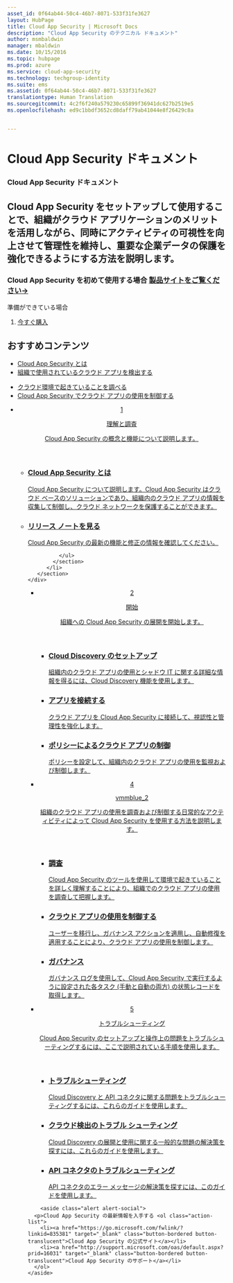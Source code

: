 ```yaml
---
asset_id: 0f64ab44-50c4-46b7-8071-533f31fe3627
layout: HubPage
title: Cloud App Security | Microsoft Docs
description: "Cloud App Security のテクニカル ドキュメント"
author: msmbaldwin
manager: mbaldwin
ms.date: 10/15/2016
ms.topic: hubpage
ms.prod: azure
ms.service: cloud-app-security
ms.technology: techgroup-identity
ms.suite: ems
ms.assetid: 0f64ab44-50c4-46b7-8071-533f31fe3627
translationtype: Human Translation
ms.sourcegitcommit: 4c2f6f240a579230c65899f36941dc627b2519e5
ms.openlocfilehash: ed9c1bbdf3652cd8daff79ab41044e8f26429c8a


---
```


# <a name="cloud-app-security-documentation"></a>Cloud App Security ドキュメント
<article id="main">
    <section id="hero-content">
      <h1>Cloud App Security ドキュメント</h1>
      <h2>Cloud App Security をセットアップして使用することで、組織がクラウド アプリケーションのメリットを活用しながら、同時にアクティビティの可視性を向上させて管理性を維持し、重要な企業データの保護を強化できるようにする方法を説明します。 </h2>
      <h3>Cloud App Security を初めて使用する場合 <a href="https://go.microsoft.com/fwlink/?linkid=835379" target="_blank">製品サイトをご覧ください&rarr;</a></h3>
    </section>
    <aside class="alert section-border">
        <p>準備ができている場合</p>
        <ol class="action-list">
            <li><a href="https://go.microsoft.com/fwlink/?linkid=835380" target="_blank" class="button-bordered button-translucent">今すぐ購入</a></li>
        </ol>
    </aside>
    <section id="featured" class="container">
      <h2 class="section-heading"><span class="icon icon-warning"></span> おすすめコンテンツ</h2>
      <div class="features row">
        <ul class="column column-half">
          <li><a href="./what-is-cloud-app-security.md">Cloud App Security とは</a></li>
          <li><a href="./set-up-cloud-discovery.md">組織で使用されているクラウド アプリを検出する</a></li>
        </ul>
        <ul class="column column-half">
          <li><a href="./investigate.md">クラウド環境で起きていることを調べる</a></li>
          <li><a href="./control.md">Cloud App Security でクラウド アプリの使用を制御する</a></li>
        </ul>
      </div>
    </section>
    <div id="journeys">
      <section class="container">
        <ul class="journeys-list">
          <li class="journey-step">
            <header class="journey-step-header row">
              <a href="./what-is-cloud-app-security.md">
                <div class="title column-third">
                  <span class="step-number">1</span>
                  <p>理解と調査</p>
                </div>
                <p class="description column-two-thirds">Cloud App Security の概念と機能について説明します。</p>
              </a>
            </header>
            <section class="journey-step-elements content">
              <ul class="row">
                <li class="column-third">
                  <a href="./what-is-cloud-app-security.md">
                    <h3>Cloud App Security とは</h3>
                    <p>Cloud App Security について説明します。Cloud App Security はクラウド ベースのソリューションであり、組織内のクラウド アプリの情報を収集して制御し、クラウド ネットワークを保護することができます。</p>
                  </a>
                </li>
                <li class="column-third">
                  <a href="./release-notes.md">
                    <h3>リリース ノートを見る</h3>
                    <p>Cloud App Security の最新の機能と修正の情報を確認してください。</p>
                  </a>
                </li>
                
              </ul>
            </section>
          </li>
       </section>
    </div>
<div id="journeys">
      <section class="container">
        <ul class="journeys-list">
          <li class="journey-step">
            <header class="journey-step-header row">
              <a href="./getting-started-with-cloud-app-security.md">
                <div class="title column-third">
                  <span class="step-number">2</span>
                  <p>開始</p>
                </div>
                <p class="description column-two-thirds">組織への Cloud App Security の展開を開始します。</p>
              </a>
            </header>
            <section class="journey-step-elements content">
              <ul class="row">
                <li class="column-third">
                  <a href="./set-up-cloud-discovery.md">
                    <h3>Cloud Discovery のセットアップ</h3>
                    <p>組織内のクラウド アプリの使用とシャドウ IT に関する詳細な情報を得るには、Cloud Discovery 機能を使用します。</p>
                  </a>
                </li>
                <li class="column-third">
                  <a href="./enable-instant-visibility-protection-and-governance-actions-for-your-apps.md">
                    <h3>アプリを接続する</h3>
                    <p>クラウド アプリを Cloud App Security に接続して、視認性と管理性を強化します。</p>
                  </a>
                </li>
                <li class="column-third">
                  <a href="./control-cloud-apps-with-policies.md">
                    <h3>ポリシーによるクラウド アプリの制御</h3>
                    <p>ポリシーを設定して、組織内のクラウド アプリの使用を監視および制御します。</p>
                  </a>
                </li>
              </ul>
            </section>
          </li>
       </section>
    </div>
  <div id="journeys">
      <section class="container">
        <ul class="journeys-list">
          <li class="journey-step">
            <header class="journey-step-header row">
              <a href="./daily-activities-to-protect-your-cloud-environment.md">
                <div class="title column-third">
                  <span class="step-number">4</span>
                  <p>vmmblue_2</p>
                </div>
                <p class="description column-two-thirds">組織のクラウド アプリの使用を調査および制御する日常的なアクティビティによって Cloud App Security を使用する方法を説明します。</p>
              </a>
            </header>
            <section class="journey-step-elements content">
              <ul class="row">
                <li class="column-third">
                  <a href="./investigate.md">
                    <h3>調査</h3>
                    <p>Cloud App Security のツールを使用して環境で起きていることを詳しく理解することにより、組織でのクラウド アプリの使用を調査して把握します。</p>
                  </a>
                </li>
                <li class="column-third">
                  <a href="./control.md">
                    <h3>クラウド アプリの使用を制御する</h3>
                    <p>ユーザーを移行し、ガバナンス アクションを適用し、自動修復を適用することにより、クラウド アプリの使用を制御します。</p>
                  </a>
                </li>
                <li class="column-third">
                  <a href="./governance-actions.md">
                    <h3>ガバナンス</h3>
                    <p>ガバナンス ログを使用して、Cloud App Security で実行するように設定された各タスク (手動と自動の両方) の状態レコードを取得します。</p>
                  </a>
                </li>
              </ul>
            </section>
          </li>
       </section>
    </div>
      <div id="journeys">
      <section class="container">
        <ul class="journeys-list">
          <li class="journey-step">
            <header class="journey-step-header row">
              <a href="./troubleshooting.md">
                <div class="title column-third">
                  <span class="step-number">5</span>
                  <p>トラブルシューティング</p>
                </div>
                <p class="description column-two-thirds">Cloud App Security のセットアップと操作上の問題をトラブルシューティングするには、ここで説明されている手順を使用します。</p>
              </a>
            </header>
            <section class="journey-step-elements content">
              <ul class="row">
                <li class="column-third">
                  <a href="./troubleshooting.md">
                    <h3>トラブルシューティング</h3>
                    <p>Cloud Discovery と API コネクタに関する問題をトラブルシューティングするには、これらのガイドを使用します。</p>
                  </a>
                </li>
                <li class="column-third">
                  <a href="./troubleshooting-cloud-discovery.md">
                    <h3>クラウド検出のトラブル シューティング</h3>
                    <p>Cloud Discovery の展開と使用に関する一般的な問題の解決策を探すには、これらのガイドを使用します。</p>
                  </a>
                </li>
                <li class="column-third">
                  <a href="./troubleshooting-api-connectors-using-error-messages.md">
                    <h3>API コネクタのトラブルシューティング</h3>
                    <p>API コネクタのエラー メッセージの解決策を探すには、このガイドを使用します。</p>
                  </a>
                </li>
              </ul>
            </section>
          </li>
       </section>
    </div>  

        <aside class="alert alert-social">
      <p>Cloud App Security の最新情報を入手する <ol class="action-list">
        <li><a href="https://go.microsoft.com/fwlink/?linkid=835381" target="_blank" class="button-bordered button-translucent">Cloud App Security の公式サイト</a></li>
        <li><a href="http://support.microsoft.com/oas/default.aspx?prid=16031" target="_blank" class="button-bordered button-translucent">Cloud App Security のサポート</a></li>
      </ol>
    </aside>
</article>



<!--HONumber=Nov16_HO5-->


